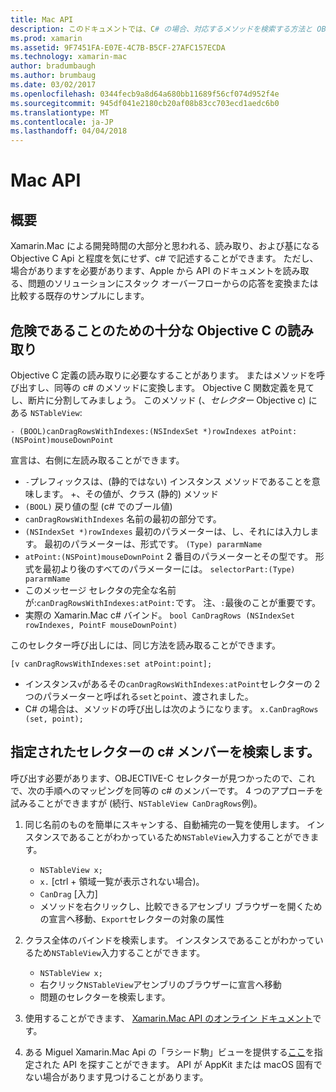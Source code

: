 ```yaml
---
title: Mac API
description: このドキュメントでは、C# の場合、対応するメソッドを検索する方法と OBJECTIVE-C セレクターを読み取る方法について説明します。
ms.prod: xamarin
ms.assetid: 9F7451FA-E07E-4C7B-B5CF-27AFC157ECDA
ms.technology: xamarin-mac
author: bradumbaugh
ms.author: brumbaug
ms.date: 03/02/2017
ms.openlocfilehash: 0344fecb9a8d64a680bb11689f56cf074d952f4e
ms.sourcegitcommit: 945df041e2180cb20af08b83cc703ecd1aedc6b0
ms.translationtype: MT
ms.contentlocale: ja-JP
ms.lasthandoff: 04/04/2018
---
```

# <a name="mac-apis"></a>Mac API

## <a name="overview"></a>概要

Xamarin.Mac による開発時間の大部分と思われる、読み取り、および基になる Objective C Api と程度を気にせず、c# で記述することができます。 ただし、場合がありますを必要があります、Apple から API のドキュメントを読み取る、問題のソリューションにスタック オーバーフローからの応答を変換または比較する既存のサンプルにします。

## <a name="reading-enough-objective-c-to-be-dangerous"></a>危険であることのための十分な Objective C の読み取り

Objective C 定義の読み取りに必要なすることがあります。 またはメソッドを呼び出すし、同等の c# のメソッドに変換します。 Objective C 関数定義を見てし、断片に分割してみましょう。 このメソッド (、*セレクター* Objective c) にある  `NSTableView`:

```objc
- (BOOL)canDragRowsWithIndexes:(NSIndexSet *)rowIndexes atPoint:(NSPoint)mouseDownPoint
```

宣言は、右側に左読み取ることができます。

- `-`プレフィックスは、(静的ではない) インスタンス メソッドであることを意味します。 +、その値が、クラス (静的) メソッド
- `(BOOL)` 戻り値の型 (c# でのブール値)
- `canDragRowsWithIndexes` 名前の最初の部分です。
- `(NSIndexSet *)rowIndexes` 最初のパラメーターは、し、それには入力します。 最初のパラメーターは、形式です。 `(Type) pararmName`
- `atPoint:(NSPoint)mouseDownPoint` 2 番目のパラメーターとその型です。 形式を最初より後のすべてのパラメーターには。 `selectorPart:(Type) pararmName`
- このメッセージ セレクタの完全な名前が:`canDragRowsWithIndexes:atPoint:`です。 注、`:`最後のことが重要です。
- 実際の Xamarin.Mac c# バインド。 `bool CanDragRows (NSIndexSet rowIndexes, PointF mouseDownPoint)`

このセレクター呼び出しには、同じ方法を読み取ることができます。

```objc
[v canDragRowsWithIndexes:set atPoint:point];
```

- インスタンス`v`があるその`canDragRowsWithIndexes:atPoint`セレクターの 2 つのパラメーターと呼ばれる`set`と`point`、渡されました。
- C# の場合は、メソッドの呼び出しは次のようになります。 `x.CanDragRows (set, point);`

<a name="finding_selector" />

## <a name="finding-the-c-member-for-a-given-selector"></a>指定されたセレクターの c# メンバーを検索します。

呼び出す必要があります、OBJECTIVE-C セレクターが見つかったので、これで、次の手順へのマッピングを同等の c# のメンバーです。 4 つのアプローチを試みることができますが (続行、`NSTableView CanDragRows`例)。

1. 同じ名前のものを簡単にスキャンする、自動補完の一覧を使用します。 インスタンスであることがわかっているため`NSTableView`入力することができます。

    - `NSTableView x;`
    - `x.` [ctrl + 領域一覧が表示されない場合)。
    - `CanDrag` [入力]
    - メソッドを右クリックし、比較できるアセンブリ ブラウザーを開くための宣言へ移動、`Export`セレクターの対象の属性

2. クラス全体のバインドを検索します。 インスタンスであることがわかっているため`NSTableView`入力することができます。

    - `NSTableView x;`
    - 右クリック`NSTableView`アセンブリのブラウザーに宣言へ移動
    - 問題のセレクターを検索します。

3. 使用することができます、 [Xamarin.Mac API のオンライン ドキュメント](https://developer.xamarin.com/api/root/monomac-lib/)です。

4. ある Miguel Xamarin.Mac Api の「ラシード駒」ビューを提供する[ここ](http://tirania.org/tmp/rosetta.html)を指定された API を探すことができます。 API が AppKit または macOS 固有でない場合があります見つけることがあります。

<!--
Note: In some cases, the assembly browser can hit a bug where it will open but not jump to the right definition. Keep that tab open, switch back to your source code and try again.
Note: The assembly browser tricks currently only works with Xamarin.Mac Classic. This will be fixed in a future version.
-->
